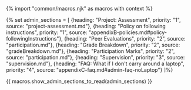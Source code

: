 {% import "common/macros.njk" as macros with context %}

{% set admin_sections = [
  {heading: "Project: Assessment", priority: "1", source: "project-assessment.md"},
  {heading: "Policy on following instructions", priority: "1", source: "appendixB-policies.md#policy-followingInstructions"},
  {heading: "Peer Evaluations", priority: "2", source: "participation.md"},
  {heading: "Grade Breakdown", priority: "2", source: "gradeBreakdown.md"},
  {heading: "Participation Marks", priority: "2", source: "participation.md"},
  {heading: "Supervision", priority: "3", source: "supervision.md"},
  {heading: "FAQ: What if I don't carry around a laptop", priority: "4", source: "appendixC-faq.md#admin-faq-noLaptop"}
]%}

{{ macros.show_admin_sections_to_read(admin_sections) }}
